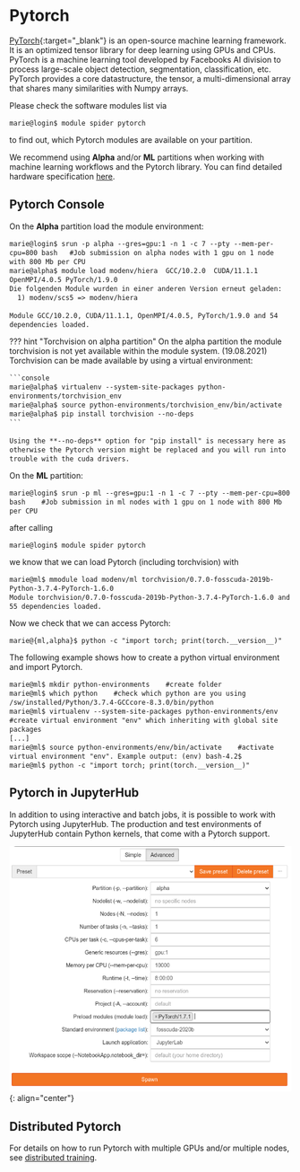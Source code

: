 # Pytorch

[PyTorch](https://pytorch.org/){:target="_blank"} is an open-source machine learning framework.
It is an optimized tensor library for deep learning using GPUs and CPUs.
PyTorch is a machine learning tool developed by Facebooks AI division to process large-scale object detection, segmentation, classification, etc.
PyTorch provides a core datastructure, the tensor, a multi-dimensional array that shares many similarities with Numpy arrays.

Please check the software modules list via

```console
marie@login$ module spider pytorch
```

to find out, which Pytorch modules are available on your partition.

We recommend using **Alpha** and/or **ML** partitions when working with machine learning workflows
and the Pytorch library. You can find detailed hardware specification
[here](../jobs_and_resources/hardware_taurus.md).

## Pytorch Console

On the **Alpha** partition load the module environment:

```console
marie@login$ srun -p alpha --gres=gpu:1 -n 1 -c 7 --pty --mem-per-cpu=800 bash   #Job submission on alpha nodes with 1 gpu on 1 node with 800 Mb per CPU
marie@alpha$ module load modenv/hiera  GCC/10.2.0  CUDA/11.1.1  OpenMPI/4.0.5 PyTorch/1.9.0
Die folgenden Module wurden in einer anderen Version erneut geladen:
  1) modenv/scs5 => modenv/hiera

Module GCC/10.2.0, CUDA/11.1.1, OpenMPI/4.0.5, PyTorch/1.9.0 and 54 dependencies loaded.
```

??? hint "Torchvision on alpha partition"
	On the alpha partition the module torchvision is not yet available within the module system. (19.08.2021)
	Torchvision can be made available by using a virtual environment: 

	```console
	marie@alpha$ virtualenv --system-site-packages python-environments/torchvision_env
	marie@alpha$ source python-environments/torchvision_env/bin/activate 
	marie@alpha$ pip install torchvision --no-deps
	```

	Using the **--no-deps** option for "pip install" is necessary here as otherwise the Pytorch version might be replaced and you will run into trouble with the cuda drivers. 


On the **ML** partition:

```console
marie@login$ srun -p ml --gres=gpu:1 -n 1 -c 7 --pty --mem-per-cpu=800 bash    #Job submission in ml nodes with 1 gpu on 1 node with 800 Mb per CPU
```

after calling 

```console
marie@login$ module spider pytorch
```

we know that we can load Pytorch (including torchvision) with

```console
marie@ml$ mmodule load modenv/ml torchvision/0.7.0-fosscuda-2019b-Python-3.7.4-PyTorch-1.6.0
Module torchvision/0.7.0-fosscuda-2019b-Python-3.7.4-PyTorch-1.6.0 and 55 dependencies loaded.
```

Now we check that we can access Pytorch:

```console
marie@{ml,alpha}$ python -c "import torch; print(torch.__version__)"    
```

The following example shows how to create a python virtual environment and import Pytorch.

```console
marie@ml$ mkdir python-environments    #create folder 
marie@ml$ which python    #check which python are you using
/sw/installed/Python/3.7.4-GCCcore-8.3.0/bin/python
marie@ml$ virtualenv --system-site-packages python-environments/env    #create virtual environment "env" which inheriting with global site packages
[...]
marie@ml$ source python-environments/env/bin/activate    #activate virtual environment "env". Example output: (env) bash-4.2$
marie@ml$ python -c "import torch; print(torch.__version__)"
```

## Pytorch in JupyterHub

In addition to using interactive and batch jobs, it is possible to work with Pytorch using JupyterHub. 
The production and test environments of JupyterHub contain Python kernels, that come with a Pytorch support.

![Pytorch module in JupyterHub](misc/Pytorch_jupyter_module.png)
{: align="center"}

## Distributed Pytorch

For details on how to run Pytorch with multiple GPUs and/or multiple nodes, see
[distributed training](distributed_training.md).

